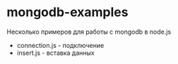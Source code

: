 # mongodb-examples
Несколько примеров для работы с mongodb в node.js

* connection.js - подключение
* insert.js - вставка данных
